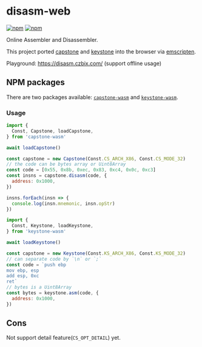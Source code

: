 # disasm-web
[![npm](https://img.shields.io/npm/v/capstone-wasm?label=capstone-wasm)](https://www.npmjs.com/package/capstone-wasm)
[![npm](https://img.shields.io/npm/v/keystone-wasm?label=keystone-wasm)](https://www.npmjs.com/package/keystone-wasm)

Online Assembler and Disassembler.

This project ported [capstone](https://github.com/capstone-engine/capstone) and [keystone](https://github.com/keystone-engine/keystone) into the browser via [emscripten](https://emscripten.org/).

Playground: https://disasm.czbix.com/ (support offline usage)

## NPM packages
There are two packages available: [`capstone-wasm`](https://www.npmjs.com/package/capstone-wasm) and [`keystone-wasm`](https://www.npmjs.com/package/keystone-wasm).

### Usage

```js
import {
  Const, Capstone, loadCapstone,
} from 'capstone-wasm'

await loadCapstone()

const capstone = new Capstone(Const.CS_ARCH_X86, Const.CS_MODE_32)
// the code can be bytes array or Uint8Array
const code = [0x55, 0x8b, 0xec, 0x83, 0xc4, 0x0c, 0xc3]
const insns = capstone.disasm(code, {
  address: 0x1000,
})

insns.forEach(insn => {
  console.log(insn.mnemonic, insn.opStr)
})
```

```js
import {
  Const, Keystone, loadKeystone,
} from 'keystone-wasm'

await loadKeystone()

const capstone = new Keystone(Const.KS_ARCH_X86, Const.KS_MODE_32)
// can separate code by `\n` or `;`
const code = `push ebp
mov ebp, esp
add esp, 0xc
ret`
// bytes is a Uint8Array
const bytes = keystone.asm(code, {
  address: 0x1000,
})
```

## Cons
Not support detail feature(`CS_OPT_DETAIL`) yet.